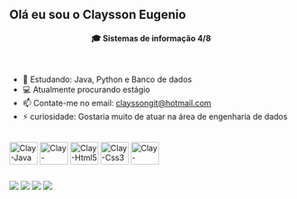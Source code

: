 ## Olá eu sou o Claysson Eugenio

<h4 align="center"> 🎓 Sistemas de informação 4/8 </h4><br>

- 🌱 Estudando: Java, Python e Banco de dados
- 💻 Atualmente procurando estágio 
- 📫 Contate-me no email: clayssongit@hotmail.com
- ⚡ curiosidade: Gostaria muito de atuar na área de engenharia de dados

<div style="display: inline_block"><br>
  <img align="center" alt="Clay-Java" height="40" width="50" src="https://cdn.jsdelivr.net/gh/devicons/devicon@latest/icons/java/java-original.svg">
  <img align="center" alt="Clay-Python" height="40" width="50" src="https://cdn.jsdelivr.net/gh/devicons/devicon@latest/icons/python/python-original.svg">
  <img align="center" alt="Clay-Html5" height="40" width="50" src="https://cdn.jsdelivr.net/gh/devicons/devicon@latest/icons/html5/html5-original.svg">
  <img align="center" alt="Clay-Css3" height="40" width="50" src="https://cdn.jsdelivr.net/gh/devicons/devicon@latest/icons/css3/css3-original.svg">          
  <img align="center" alt="Clay-Datagrip" height="40" width="50" src="https://cdn.jsdelivr.net/gh/devicons/devicon@latest/icons/datagrip/datagrip-original.svg"    
</div>
  
  ##
 
<div> 
  <a href="https://instagram.com/claysson_e" target="_blank"><img src="https://img.shields.io/badge/-Instagram-%23E4405F?style=for-the-badge&logo=instagram&logoColor=white" target="_blank"></a>
 <a href="https://discord.com/invite/fjdCXwTS" target="_blank"><img src="https://img.shields.io/badge/Discord-7289DA?style=for-the-badge&logo=discord&logoColor=white" target="_blank"></a> 
  <a href = "mailto:clayssonwq@gmail.com"><img src="https://img.shields.io/badge/-Gmail-%23333?style=for-the-badge&logo=gmail&logoColor=white" target="_blank"></a>
  <a href="https://www.linkedin.com/in/claysson-eugenio" target="_blank"><img src="https://img.shields.io/badge/-LinkedIn-%230077B5?style=for-the-badge&logo=linkedin&logoColor=white" target="_blank"></a> 
  
</div>
